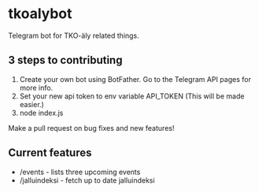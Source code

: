 # tkoalybot

Telegram bot for TKO-äly related things.

## 3 steps to contributing

1. Create your own bot using BotFather. Go to the Telegram API pages for more info.
2. Set your new api token to env variable API_TOKEN (This will be made easier.)
3. node index.js

Make a pull request on bug fixes and new features!

## Current features

* /events - lists three upcoming events
* /jalluindeksi - fetch up to date jalluindeksi
